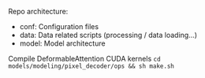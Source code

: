 Repo architecture:
- conf: Configuration files
- data: Data related scripts (processing / data loading...)
- model: Model architecture

Compile DeformableAttention CUDA kernels
`cd models/modeling/pixel_decoder/ops && sh make.sh`